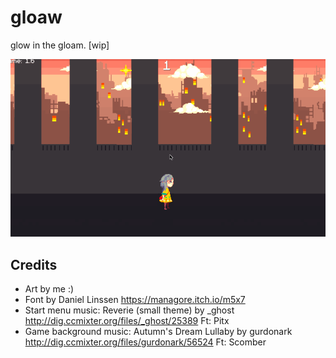 # gloaw

glow in the gloam. [wip]

![gloaw demo](screenshots/demo.gif)

## Credits
- Art by me :)
- Font by Daniel Linssen https://managore.itch.io/m5x7
- Start menu music: Reverie (small theme) by _ghost http://dig.ccmixter.org/files/_ghost/25389 Ft: Pitx
- Game background music: Autumn's Dream Lullaby by gurdonark http://dig.ccmixter.org/files/gurdonark/56524 Ft: Scomber
